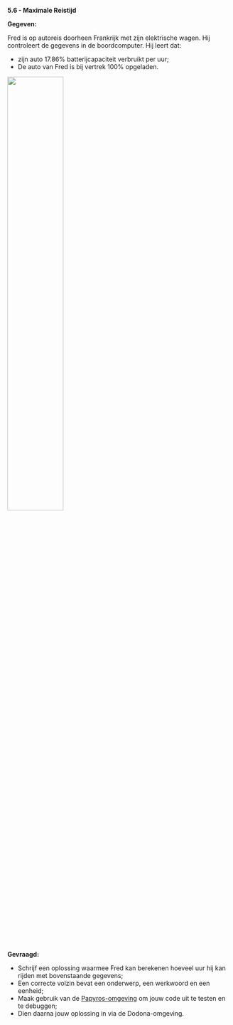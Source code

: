 **5.6 - Maximale Reistijd**

**Gegeven:**

Fred is op autoreis doorheen Frankrijk met zijn elektrische wagen. Hij controleert de gegevens in de boordcomputer. Hij leert dat: 
* zijn auto 17.86% batterijcapaciteit verbruikt per uur; 
* De auto van Fred is bij vertrek 100% opgeladen. 



<img src="https://images.pexels.com/photos/196652/pexels-photo-196652.jpeg?auto=compress&cs=tinysrgb&w=1260&h=750&dpr=1" width="50%"/>

**Gevraagd:**

* Schrijf een oplossing waarmee Fred kan berekenen hoeveel uur hij kan rijden met bovenstaande gegevens; 
* Een correcte volzin bevat een onderwerp, een werkwoord en een eenheid;
* Maak gebruik van de [Papyros-omgeving](https://papyros.dodona.be/?locale=nl&language=JavaScript) om jouw code uit te testen en te debuggen;
* Dien daarna jouw oplossing in via de Dodona-omgeving. 